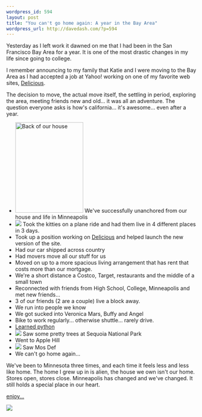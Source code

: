 ```yaml
---
wordpress_id: 594
layout: post
title: "You can't go home again: A year in the Bay Area"
wordpress_url: http://davedash.com/?p=594
---
```

Yesterday as I left work it dawned on me that I had been in the San Francisco
Bay Area for a year.  It is one of the most drastic changes in my life since
going to college.

I remember announcing to my family that Katie and I were moving to the Bay Area
as I had accepted a job at Yahoo! working on one of my favorite web sites,
[Delicious][d].

The decision to move, the actual move itself, the settling in period, exploring
the area, meeting friends new and old... it was all an adventure.  The question
everyone asks is how's california... it's awesome... even after a year.

[d]: http://delicious.com/

<!--more-->

* <a class="right" href="http://www.flickr.com/photos/44124375866@N01/62923133"
title="View 'Back of our house' on Flickr.com"><img
src="http://farm1.static.flickr.com/33/62923133_f93daffaea_m.jpg"
alt="Back of our house" border="0" width="180" height="240" /></a>
We've successfully unanchored from our house and life in Minneapolis
* <img class="left"
src="http://farm3.static.flickr.com/2135/2051049464_e8d10fb317_m.jpg" /> Took the kitties on a plane ride and had them live in 4 different places in 3 days.
* Took up a position working on [Delicious][d] and helped launch the new version of the site.
* Had our car shipped across country
* Had movers move all our stuff for us
* Moved on up to a more spacious living arrangement that has rent that costs more than our mortgage.
* We're a short distance  a Costco, Target, restaurants and the middle of a small town
* Reconnected with friends from High School, College, Minneapolis and met new friends...
* 3 of our friends (2 are a couple) live a block away.
* We run into people we know
* We got sucked into Veronica Mars, Buffy and Angel
* Bike to work regularly... otherwise shuttle... rarely drive.
* [Learned python](https://twitter.com/dave_dash/status/764147810)
* <img class="left" src="http://farm4.static.flickr.com/3012/2641297326_8a3a0c0e17_m.jpg"/> Saw some pretty trees at Sequoia National Park
* Went to Apple Hill
* <img src="http://farm4.static.flickr.com/3183/2963859390_64e3c61be0_m.jpg"
class="right" /> Saw Mos Def
* We can't go home again...


We've been to Minnesota three times, and each time it feels less and less like home.  The home I grew up in is alien, the house we own isn't our home.  Stores open, stores close.  Minneapolis has changed and we've changed.  It still holds a special place in our heart.

[enjoy...](http://www.youtube.com/watch?v=0TjPpCU05o4)

<p class="center">
<img src="http://farm3.static.flickr.com/2397/2439642635_cedf059812.jpg" />
</p>
